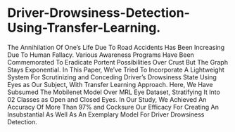 # Driver-Drowsiness-Detection-Using-Transfer-Learning.
The Annihilation Of One’s Life Due To Road Accidents Has Been Increasing Due To Human Fallacy. Various Awareness Programs Have Been Commemorated To Eradicate Portent Possibilities Over Crust But The Graph Stays Exponential. In This Paper, We’ve Tried To Incorporate A Lightweight System For Scrutinizing and Conceding Driver’s Drowsiness State Using Eyes as Our Subject, With Transfer Learning Approach. Here, We Have Subsumed The Mobilenet Model Over MRL Eye Dataset, Stratifying It Into 02 Classes as Open and Closed Eyes. In Our Study, We Achieved An Accuracy Of More Than 97% and Cocksure Our Efficacy For Creating An Insubstantial As Well As An Exemplary Model For Driver Drowsiness Detection.
